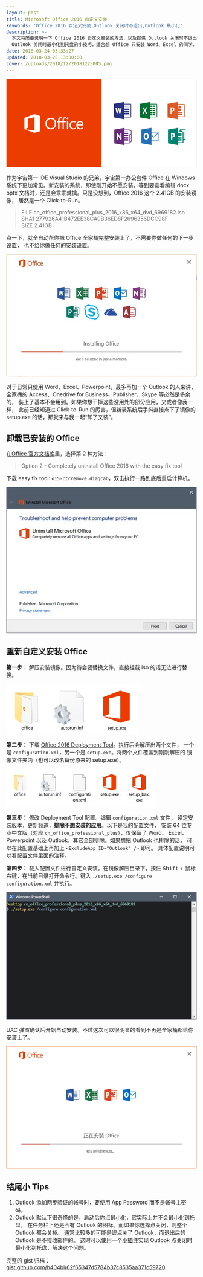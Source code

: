```yaml
---
layout: post
title: Microsoft Office 2016 自定义安装
keywords: 'Office 2016 自定义安装,Outlook 关闭时不退出,Outlook 最小化'
description: >-
  本文将简要说明一下 Office 2016 自定义安装的方法，以及提供 Outlook 关闭时不退出，
  Outlook 关闭时最小化到托盘的小技巧，适合想 Office 只安装 Word、Excel 的同学。
date: 2018-03-24 03:33:27
updated: 2018-03-25 13:00:00
cover: /uploads/2018/12/20181225005.png
---
```


![Microsoft Office](/uploads/2018/03/20180324001.jpg)

作为宇宙第一 IDE Visual Studio 的兄弟，宇宙第一办公套件 Office 在 Windows
系统下更加常见。新安装的系统，即使刚开始不愿安装，等到要查看编辑 docx pptx
文档时，还是会乖乖就擒。只是没想到，Office 2016 这个 2.41GB 的安装镜像，
居然是一个 Click-to-Run。

> FILE cn_office_professional_plus_2016_x86_x64_dvd_6969182.iso  
> SHA1 277926A41B472EE38CA0B36ED8F2696356DCC98F  
> SIZE 2.41GB

点一下，就全自动帮你把 Office 全家桶完整安装上了，不需要你做任何的下一步设置，
也不给你做任何的安装设置。

![](/uploads/2018/03/20180324002.jpg)

对于日常只使用 Word、Excel、Powerpoint，最多再加一个 Outlook 的人来讲，
全家桶的 Access、Onedrive for Business、Publisher、Skype 等必然是多余的，
装上了基本不会用到。如果你想干掉这些没用处的部分应用，又或者像我一样，
此前已经知道过 Click-to-Run 的厉害，但新装系统后手抖直接点下了镜像的
setup.exe 的话，那就来与我一起“卸了又装”。

## 卸载已安装的 Office

在[Office 官方文档库]里，选择第 2 种方法：

> Option 2 - Completely uninstall Office 2016 with the easy fix tool

下载 easy fix tool: `o15-ctrremove.diagcab`，双击执行一路到底后重启计算机。

![](/uploads/2018/03/20180324003.jpg)

## 重新自定义安装 Office

**第一步：** 解压安装镜像。因为待会要替换文件，直接挂载 iso 的话无法进行替换。

![安装镜像解压后](/uploads/2018/03/20180324004.jpg "安装镜像解压后")

**第二步：** 下载 [Office 2016 Deployment Tool]。执行后会解压出两个文件，
一个是 `configuration.xml`，另一个是 `setup.exe`。将两个文件覆盖到刚刚解压的
镜像文件夹内（也可以改名备份原来的 setup.exe）。

![](/uploads/2018/03/20180324005.jpg)

**第三步：** 修改 Deployment Tool 配置。编辑 `configuration.xml` 文件，
设定安装版本，更新频道，**排除不想安装的应用**。以下是我的配置文件，
安装 64 位专业中文版（对应 `cn_office_professional_plus`），仅保留了 Word、
Excel、Powerpoint 以及 Outlook，其它全部排除。如果想把 Outlook 也排除的话，
可以在此配置基础上再加上 `<ExcludeApp ID="Outlook" />` 即可。
具体配置说明可以看配置文件里面的注释。

<component is="script" async src="https://gist.github.com/h404bi/62f65347d5784b37c8535aa371c59720.js"></component>

**第四步：** 载入配置文件进行自定义安装。在镜像解压目录下，按住
<kbd>Shift</kbd> + 鼠标右键，在当前目录打开命令行。键入
`./setup.exe /configure configuration.xml` 并执行。

![](/uploads/2018/03/20180324006.png)

UAC 弹窗确认后开始自动安装。不过这次可以很明显的看到不再是全家桶都给你安装上了。

![](/uploads/2018/03/20180324007.png)

## 结尾小 Tips

1. Outlook 添加两步验证的帐号时，要使用 App Password 而不是帐号主密码。
2. Outlook 默认下很奇怪的是，启动后你点最小化，它实际上并不会最小化到托盘，
在任务栏上还是会有 Outlook 的图标。而如果你选择点关闭，则整个 Outlook 都会关掉。
通常比较多的可能是误点关了 Outlook，而退出后的 Outlook 是不接收邮件的。
这时可以使用一个[小插件]实现 Outlook 点关闭时最小化到托盘，解决这个问题。

完整的 gist 归档：[gist.github.com/h404bi/62f65347d5784b37c8535aa371c59720]

[Office 官方文档库]: https://support.office.com/en-us/article/9dd49b83-264a-477a-8fcc-2fdf5dbf61d8
[Office 2016 Deployment Tool]: https://www.microsoft.com/en-us/download/details.aspx?id=49117
[小插件]: https://jocent.me/2017/06/20/outlook-close-minimize.html
[gist.github.com/h404bi/62f65347d5784b37c8535aa371c59720]: https://gist.github.com/h404bi/62f65347d5784b37c8535aa371c59720
